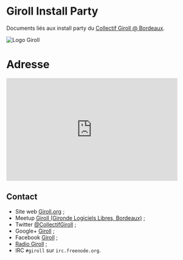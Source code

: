 # Giroll Install Party

Documents liés aux install party du [Collectif Giroll @ Bordeaux](http://www.giroll.org/).

![Logo Giroll](http://www.giroll.org/themes/giroll/imgs/logo.png)

# Adresse

<iframe style="height: 270px; width: 450px;" src="http://open.mapquest.com/embed?hk=1bjdcE5" marginwidth="0" marginheight="0" frameborder="0" scrolling="no"></iframe>

## Contact

* Site web [Giroll.org](http://giroll.org/) ;
* Meetup [Giroll (Gironde Logiciels Libres, Bordeaux)](http://www.meetup.com/Giroll-Gironde-Logiciel-Libre-Bordeaux/) ;
* Twitter [@CollectifGiroll](https://twitter.com/CollectifGiroll) ;
* Google+ [Giroll](https://plus.google.com/104185527559966168209) ;
* Facebook [Giroll](https://www.facebook.com/giroll) ;
* [Radio Giroll](http://www.giroll.org/pages/radiogiroll) ;
* IRC `#giroll` sur `irc.freenode.org`.
